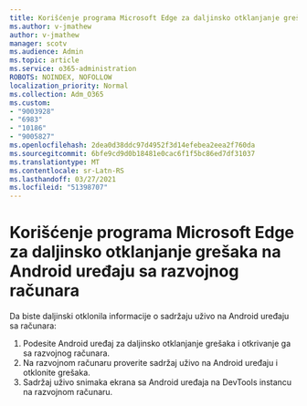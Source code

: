 ```yaml
---
title: Korišćenje programa Microsoft Edge za daljinsko otklanjanje grešaka na Android uređaju sa razvojnog računara
ms.author: v-jmathew
author: v-jmathew
manager: scotv
ms.audience: Admin
ms.topic: article
ms.service: o365-administration
ROBOTS: NOINDEX, NOFOLLOW
localization_priority: Normal
ms.collection: Adm_O365
ms.custom:
- "9003928"
- "6983"
- "10186"
- "9005827"
ms.openlocfilehash: 2dea0d38ddc97d4952f3d14efebea2eea2f760da
ms.sourcegitcommit: 6bfe9cd9d0b18481e0cac6f1f5bc86ed7df31037
ms.translationtype: MT
ms.contentlocale: sr-Latn-RS
ms.lasthandoff: 03/27/2021
ms.locfileid: "51398707"
---
```

# <a name="use-microsoft-edge-to-remotely-debug-an-android-device-from-a-development-computer"></a>Korišćenje programa Microsoft Edge za daljinsko otklanjanje grešaka na Android uređaju sa razvojnog računara

Da biste daljinski otklonila informacije o sadržaju uživo na Android uređaju sa računara:

1. Podesite Android uređaj za daljinsko otklanjanje grešaka i otkrivanje ga sa razvojnog računara.
2. Na razvojnom računaru proverite sadržaj uživo na Android uređaju i otklonite grešaka.
3. Sadržaj uživo snimaka ekrana sa Android uređaja na DevTools instancu na razvojnom računaru.
